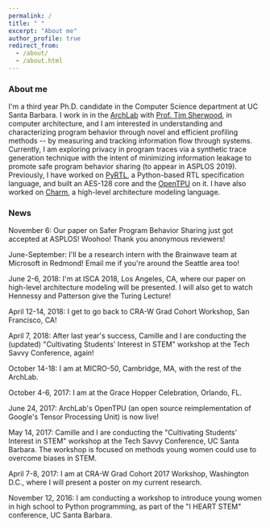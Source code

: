 ```yaml
---
permalink: /
title: " "
excerpt: "About me"
author_profile: true
redirect_from: 
  - /about/
  - /about.html
---
```


### About me 

I'm a third year Ph.D. candidate in the Computer Science department at UC Santa Barbara. I work in in the [ArchLab](https://www.arch.cs.ucsb.edu/) with [Prof. Tim Sherwood](https://cs.ucsb.edu/~sherwood), in computer architecture, and I am interested in understanding and characterizing program behavior through novel and efficient profiling methods -- by measuring and tracking information flow through systems. 
Currently, I am exploring privacy in program traces via a synthetic trace generation technique with the intent of minimizing information leakage to promote safe program behavior sharing (to appear in ASPLOS 2019). 
Previously, I have worked on [PyRTL](https://github.com/UCSBarchlab/PyRTL), a Python-based RTL specification language, and built an AES-128 core and the [OpenTPU](https://github.com/UCSBarchlab/OpenTPU) on it. I have also worked on [Charm](https://github.com/UCSBarchlab/Charm), a high-level architecture modeling language.

### News

November 6: Our paper on Safer Program Behavior Sharing just got accepted at ASPLOS! Woohoo! Thank you anonymous reviewers!

June-September: I'll be a research intern with the Brainwave team at Microsoft in Redmond! Email me if you're around the Seattle area too! 

June 2-6, 2018: I'm at ISCA 2018, Los Angeles, CA, where our paper on high-level architecture modeling will be presented. I will also get to watch Hennessy and Patterson give the Turing Lecture! 

April 12-14, 2018: I get to go back to CRA-W Grad Cohort Workshop, San Francisco, CA! 

April 7, 2018: After last year's success, Camille and I are conducting the (updated) "Cultivating Students' Interest in STEM" workshop at the Tech Savvy Conference, again!

October 14-18: I am at MICRO-50, Cambridge, MA, with the rest of the ArchLab. 

October 4-6, 2017: I am at the Grace Hopper Celebration, Orlando, FL. 

June 24, 2017: ArchLab's OpenTPU (an open source reimplementation of Google's Tensor Processing Unit) is now live! 

May 14, 2017: Camille and I are conducting the "Cultivating Students' Interest in STEM" workshop at the Tech Savvy Conference, UC Santa Barbara. The workshop is focused on methods young women could use to overcome biases in STEM. 

April 7-8, 2017: I am at CRA-W Grad Cohort 2017 Workshop, Washington D.C., where I will present a poster on my current research. 

November 12, 2016: I am conducting a workshop to introduce young women in high school to Python programming, as part of the "I HEART STEM" conference, UC Santa Barbara.
